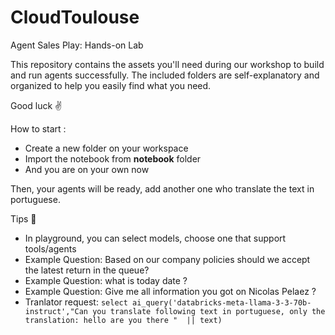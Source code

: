 # CloudToulouse
Agent Sales Play: Hands-on Lab

This repository contains the assets you'll need during our workshop to build and run agents successfully.
The included folders are self-explanatory and organized to help you easily find what you need.

Good luck ✌️

How to start :
 - Create a new folder on your workspace
 - Import the notebook from **notebook** folder
 - And you are on your own now

Then, your agents will be ready, add another one who translate the text in portuguese.

Tips 🤝
 - In playground, you can select models, choose one that support tools/agents
 - Example Question: Based on our company policies should we accept the latest return in the queue?
 - Example Question: what is today date ?
 - Example Question: Give me all information you got on Nicolas Pelaez ?
 - Tranlator request: ```select ai_query('databricks-meta-llama-3-3-70b-instruct',"Can you translate following text in portuguese, only the translation: hello are you there "  || text)```

